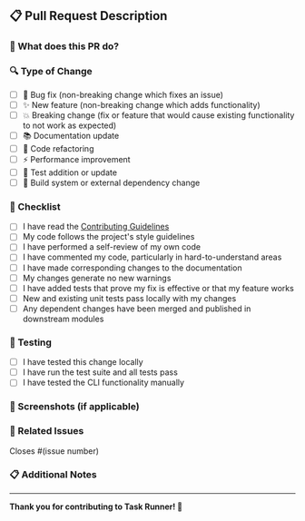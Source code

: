 ## 📋 Pull Request Description

### 🎯 What does this PR do?
<!-- Provide a brief description of the changes -->

### 🔍 Type of Change
- [ ] 🐛 Bug fix (non-breaking change which fixes an issue)
- [ ] ✨ New feature (non-breaking change which adds functionality)
- [ ] 💥 Breaking change (fix or feature that would cause existing functionality to not work as expected)
- [ ] 📚 Documentation update
- [ ] 🧹 Code refactoring
- [ ] ⚡ Performance improvement
- [ ] 🧪 Test addition or update
- [ ] 🔧 Build system or external dependency change

### 📝 Checklist
- [ ] I have read the [Contributing Guidelines](CONTRIBUTING.md)
- [ ] My code follows the project's style guidelines
- [ ] I have performed a self-review of my own code
- [ ] I have commented my code, particularly in hard-to-understand areas
- [ ] I have made corresponding changes to the documentation
- [ ] My changes generate no new warnings
- [ ] I have added tests that prove my fix is effective or that my feature works
- [ ] New and existing unit tests pass locally with my changes
- [ ] Any dependent changes have been merged and published in downstream modules

### 🧪 Testing
- [ ] I have tested this change locally
- [ ] I have run the test suite and all tests pass
- [ ] I have tested the CLI functionality manually

### 📸 Screenshots (if applicable)
<!-- Add screenshots to help explain your changes -->

### 🔗 Related Issues
<!-- Link to any related issues -->
Closes #(issue number)

### 📋 Additional Notes
<!-- Any additional information that reviewers should know -->

---

**Thank you for contributing to Task Runner! 🚀** 